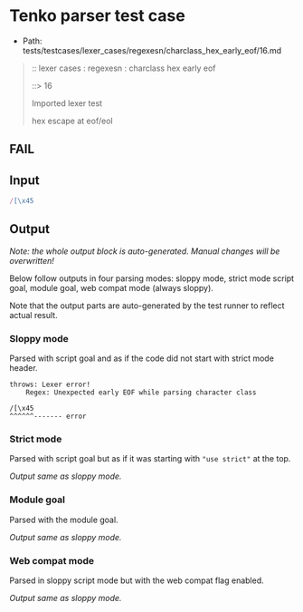 # Tenko parser test case

- Path: tests/testcases/lexer_cases/regexesn/charclass_hex_early_eof/16.md

> :: lexer cases : regexesn : charclass hex early eof
>
> ::> 16
>
> Imported lexer test
>
> hex escape at eof/eol

## FAIL

## Input

`````js
/[\x45
`````

## Output

_Note: the whole output block is auto-generated. Manual changes will be overwritten!_

Below follow outputs in four parsing modes: sloppy mode, strict mode script goal, module goal, web compat mode (always sloppy).

Note that the output parts are auto-generated by the test runner to reflect actual result.

### Sloppy mode

Parsed with script goal and as if the code did not start with strict mode header.

`````
throws: Lexer error!
    Regex: Unexpected early EOF while parsing character class

/[\x45
^^^^^^------- error
`````

### Strict mode

Parsed with script goal but as if it was starting with `"use strict"` at the top.

_Output same as sloppy mode._

### Module goal

Parsed with the module goal.

_Output same as sloppy mode._

### Web compat mode

Parsed in sloppy script mode but with the web compat flag enabled.

_Output same as sloppy mode._
